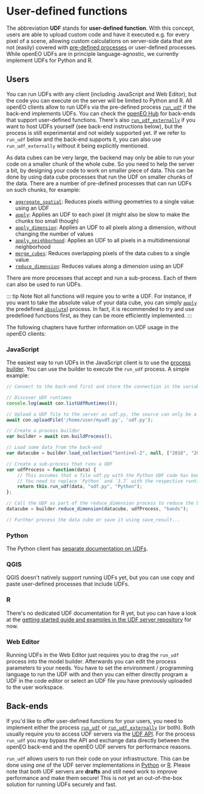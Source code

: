 # User-defined functions

The abbreviation **UDF** stands for **user-defined function**. With this concept, users are able to upload custom code and have it executed e.g. for every pixel of a scene, allowing custom calculations on server-side data that are not (easily) covered with [pre-defined processes](processes.md) or user-defined processes. While openEO UDFs are in principle language-agnostic, we currently implement UDFs for Python and R.

## Users

You can run UDFs with any client (including JavaScript and Web Editor), but the code you can execute on the server will be limited to Python and R.
All openEO clients allow to run UDFs via the pre-defined process [`run_udf`](processes.md#run_udf) if the back-end implements UDFs. You can check the [openEO Hub](https://hub.openeo.org) for back-ends that support user-defined functions. There's also [`run_udf_externally`](processes.md#run_udf_externally) if you want to host UDFs yourself (see back-end instructions below), but the process is still experimental and not widely supported yet. If we refer to `run_udf` below and the back-end supports it, you can also use `run_udf_externally` without it being explicitly mentioned.

As data cubes can be very large, the backend may only be able to run your code on a smaller chunk of the whole cube. So you need to help the server a bit, by designing your code to work on smaller piece of data. This can be done by using data cube processes that run the UDF on smaller chunks of the data. There are a number of pre-defined processes that can run UDFs on such chunks, for example:

* [`aggregate_spatial`](processes.md#aggregate_spatial): Reduces pixels withing geometries to a single value using an UDF
* [`apply`](processes.md#apply): Applies an UDF to each pixel (it might also be slow to make the chunks too small though)
* [`apply_dimension`](processes.md#apply_dimension): Applies an UDF to all pixels along a dimension, without changing the number of values
* [`apply_neighborhood`](processes.md#apply_neighborhood): Applies an UDF to all pixels in a multidimensional neighborhood
* [`merge_cubes`](processes.md#merge_cubes): Reduces overlapping pixels of the data cubes to a single value
* [`reduce_dimension`](processes.md#reduce_dimension): Reduces values along a dimension using an UDF

There are more processes that accept and run a sub-process. Each of them can also be used to run UDFs.

::: tip Note
Not all functions will require you to write a UDF. For instance, if you want to take the absolute value of your data cube, you can simply [`apply`](processes.md#apply) the predefined [`absolute`](processes.md#absolute)) process. In fact, it is recommended to try and use predefined functions first, as they can be more efficiently implemented.
:::

The following chapters have further information on UDF usage in the openEO clients:

### JavaScript

The easiest way to run UDFs in the JavaScript client is to use the [process builder](https://open-eo.github.io/openeo-js-client/1.0.0-rc.4/Builder.html). You can use the builder to execute the `run_udf` process. A simple example:

```javascript
// Connect to the back-end first and store the connection in the variable `con`...

// Discover UDF runtimes
console.log(await con.listUdfRuntimes());

// Upload a UDF file to the server as udf.py, the source can only be a local path in a NodeJS environment
await con.uploadFile('/home/user/myudf.py', 'udf.py');

// Create a process builder
var builder = await con.buildProcess();

// Load some data from the back-end
var datacube = builder.load_collection("Sentinel-2", null, ["2018", "2019"]);

// Create a sub-process that runs a UDF
var udfProcess = function(data) {
	// This assumes that a file udf.py with the Python UDF code has been uploaded to the server before, you can also directly insert the UDF code instead. 
	// You need to replace `Python` and `3.7` with the respective runtime identifier and version as returned in UDF discovery
	return this.run_udf(data, "udf.py", "Python");
};

// Call the UDF as part of the reduce_dimension process to reduce the bands to a single value
datacube = builder.reduce_dimension(datacube, udfProcess, "bands");

// Further process the data cube or save it using save_result...
```

### Python

The Python client has [separate documentation on UDFs](https://open-eo.github.io/openeo-python-client/udf.html).

### QGIS

QGIS doesn't natively support running UDFs yet, but you can use copy and paste user-defined processes that include UDFs.

### R

There's no dedicated UDF documentation for R yet, but you can have a look at the [getting started guide and examples in the UDF server repository](https://github.com/Open-EO/openeo-r-udf#usage) for now.

### Web Editor

Running UDFs in the Web Editor just requires you to drag the `run_udf` process into the model builder. Afterwards you can edit the process parameters to your needs. You have to set the environment / programming language to run the UDF with and then you can either directly program a UDF in the code editor or select an UDF file you have previously uploaded to the user workspace.

## Back-ends

If you'd like to offer user-defined functions for your users, you need to implement either the process [`run_udf`](processes.md#run_udf) or [`run_udf_externally`](processes.md#run_udf_externally) (or both). Both usually require you to access UDF servers via the [UDF API](https://open-eo.github.io/openeo-udf/api_docs/). For the process `run_udf` you may bypass the API and exchange data directly between the openEO back-end and the openEO UDF servers for performance reasons.

`run_udf` allows users to run their code on your infrastructure. This can be done using one of the UDF server implementations in [Python](https://github.com/Open-EO/openeo-udf) or [R](https://github.com/Open-EO/openeo-r-udf). Please note that both UDF servers are **drafts** and still need work to improve performance and make them secure! This is not yet an out-of-the-box solution for running UDFs securely and fast.